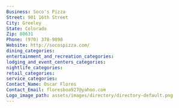 ```yaml
---
Business: Soco's Pizza
Street: 901 16th Street
City: Greeley
State: Colorado
Zip: 80631
Phone: (970) 378-9898
Website: http://socospizza.com/
dining_categories: 
entertainment_and_recreation_categories: 
lodging_and_event_centers_categories: 
nightlife_categories: 
retail_categories: 
service_categories: 
Contact_Name: Oscar Flores
Contact_Email: floresboa927@yahoo.com
Logo_image_path: assets/images/directory/directory-default.png
---
```

